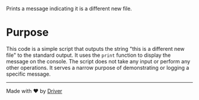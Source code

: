 <!--------------------------------------------------------------------------------->
<!-- IMPORTANT: This file is auto-generated by Driver (https://driver.ai). -------->
<!-- Manual edits may be overwritten on future commits. --------------------------->
<!--------------------------------------------------------------------------------->

Prints a message indicating it is a different new file.

# Purpose
This code is a simple script that outputs the string "this is a different new file" to the standard output. It uses the `print` function to display the message on the console. The script does not take any input or perform any other operations. It serves a narrow purpose of demonstrating or logging a specific message.

---
Made with ❤️ by [Driver](https://www.driver.ai/)